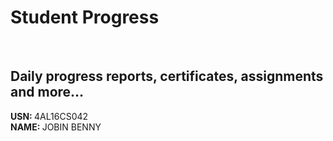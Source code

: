 # Student Progress
<br>

## Daily progress reports, certificates, assignments and more...

<b> USN: </b> 4AL16CS042    <br>
<b> NAME: </b>  JOBIN BENNY

